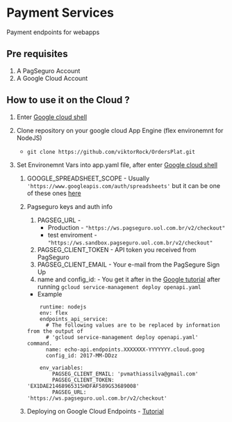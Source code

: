 # Payment Services

Payment endpoints for webapps

## Pre requisites
1. A PagSeguro Account
1. A Google Cloud Account

## How to use it on the Cloud ?
1. Enter [Google cloud shell](https://cloud.google.com/shell/docs/quickstart?hl=pt-br)
1.  Clone repository on your google cloud App Engine (flex environemnt for NodeJS)
    * ```git clone https://github.com/viktorRock/OrdersPlat.git```
1.  Set Environemnt Vars into app.yaml file, after enter [Google cloud shell](https://cloud.google.com/shell/docs/quickstart?hl=pt-br)
   
    1. GOOGLE_SPREADSHEET_SCOPE - Usually ```'https://www.googleapis.com/auth/spreadsheets'``` but it can be one of these ones [here](https://developers.google.com/sheets/api/guides/authorizing)
    1. Pagseguro keys and auth info
        1. PAGSEG_URL - 
            * Production - ```"https://ws.pagseguro.uol.com.br/v2/checkout"```
            * test enviroment - ```"https://ws.sandbox.pagseguro.uol.com.br/v2/checkout"```
        1. PAGSEG_CLIENT_TOKEN - API token you received from PagSeguro
        1. PAGSEG_CLIENT_EMAIL - Your e-mail from the PagSegure Sign Up
        1. name and config_id: - You get it after in the [Google tutorial](https://cloud.google.com/endpoints/docs/deploy-an-api) after running ```gcloud service-management deploy openapi.yaml```
        * Example
        ```
            runtime: nodejs
            env: flex
            endpoints_api_service:
              # The following values are to be replaced by information from the output of
              # 'gcloud service-management deploy openapi.yaml' command.
              name: echo-api.endpoints.XXXXXXX-YYYYYYY.cloud.goog
              config_id: 2017-MM-DDzz

            env_variables:
                PAGSEG_CLIENT_EMAIL: 'pvmathiassilva@gmail.com'
                PAGSEG_CLIENT_TOKEN: 'EX1DAE21468965315HDFAF589GS3689008'
                PAGSEG_URL: 'https://ws.pagseguro.uol.com.br/v2/checkout'
        ```

    1. Deploying on Google Cloud Endpoints - [Tutorial](https://cloud.google.com/endpoints/docs/deploy-an-api)
